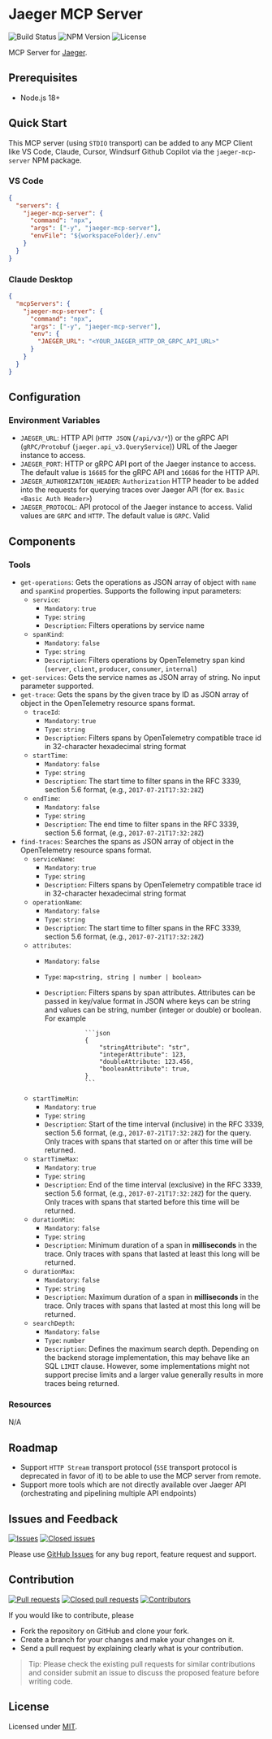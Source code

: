 # Jaeger MCP Server

![Build Status](https://github.com/serkan-ozal/jaeger-mcp-server/actions/workflows/build.yml/badge.svg)
![NPM Version](https://badge.fury.io/js/jaeger-mcp-server.svg)
![License](https://img.shields.io/badge/license-MIT-blue)

MCP Server for [Jaeger](https://www.jaegertracing.io/).


## Prerequisites
- Node.js 18+


## Quick Start

This MCP server (using `STDIO` transport) can be added to any MCP Client 
like VS Code, Claude, Cursor, Windsurf Github Copilot via the `jaeger-mcp-server` NPM package.

### VS Code

```json
{
  "servers": {
    "jaeger-mcp-server": {
      "command": "npx",
      "args": ["-y", "jaeger-mcp-server"],
      "envFile": "${workspaceFolder}/.env"
    }
  }
}
```

### Claude Desktop
```json
{
  "mcpServers": {
    "jaeger-mcp-server": {
      "command": "npx",
      "args": ["-y", "jaeger-mcp-server"],
      "env": {
        "JAEGER_URL": "<YOUR_JAEGER_HTTP_OR_GRPC_API_URL>"
      }
    }
  }
}
```


## Configuration

### Environment Variables

- `JAEGER_URL`: HTTP API (`HTTP JSON` (`/api/v3/*`)) or the gRPC API (`gRPC/Protobuf` (`jaeger.api_v3.QueryService`)) URL of the Jaeger instance to access.
- `JAEGER_PORT`: HTTP or gRPC API port of the Jaeger instance to access. The default value is `16685` for the gRPC API and `16686` for the HTTP API.
- `JAEGER_AUTHORIZATION_HEADER`: `Authorization` HTTP header to be added into the requests for querying traces over Jaeger API (for ex. `Basic <Basic Auth Header>`)
- `JAEGER_PROTOCOL`: API protocol of the Jaeger instance to access. Valid values are `GRPC` and `HTTP`. The default value is `GRPC`. Valid

## Components

### Tools

- `get-operations`: Gets the operations as JSON array of object with `name` and `spanKind` properties.
  Supports the following input parameters:
    - `service`:
        - `Mandatory`: `true`
        - `Type`: `string`
        - `Description`: Filters operations by service name
    - `spanKind`:
        - `Mandatory`: `false`
        - `Type`: `string`
        - `Description`: Filters operations by OpenTelemetry span kind (`server`, `client`, `producer`, `consumer`, `internal`)
- `get-services`: Gets the service names as JSON array of string.
  No input parameter supported.
- `get-trace`: Gets the spans by the given trace by ID as JSON array of object in the OpenTelemetry resource spans format.
    - `traceId`:
        - `Mandatory`: `true`
        - `Type`: `string`
        - `Description`: Filters spans by OpenTelemetry compatible trace id in 32-character hexadecimal string format
    - `startTime`:
        - `Mandatory`: `false`
        - `Type`: `string`
        - `Description`: The start time to filter spans in the RFC 3339, section 5.6 format, (e.g., `2017-07-21T17:32:28Z`)
    - `endTime`:
        - `Mandatory`: `false`
        - `Type`: `string`
        - `Description`: The end time to filter spans in the RFC 3339, section 5.6 format, (e.g., `2017-07-21T17:32:28Z`)
- `find-traces`: Searches the spans as JSON array of object in the OpenTelemetry resource spans format.
    - `serviceName`:
        - `Mandatory`: `true`
        - `Type`: `string`
        - `Description`: Filters spans by OpenTelemetry compatible trace id in 32-character hexadecimal string format
    - `operationName`:
        - `Mandatory`: `false`
        - `Type`: `string`
        - `Description`: The start time to filter spans in the RFC 3339, section 5.6 format, (e.g., `2017-07-21T17:32:28Z`)
    - `attributes`:
        - `Mandatory`: `false`
        - `Type`: `map<string, string | number | boolean>`
        - `Description`: Filters spans by span attributes. Attributes can be passed in key/value format in JSON where 
                         keys can be string and values can be string, number (integer or double) or boolean.
                         For example

                         ```json
                         {
                             "stringAttribute": "str",
                             "integerAttribute": 123,
                             "doubleAttribute: 123.456,
                             "booleanAttribute": true,
                         }
                         ```
   - `startTimeMin`:
       - `Mandatory`: `true`
       - `Type`: `string`
       - `Description`: Start of the time interval (inclusive) in the RFC 3339, section 5.6 format, (e.g., `2017-07-21T17:32:28Z`) for the query. 
                        Only traces with spans that started on or after this time will be returned.
   - `startTimeMax`:
       - `Mandatory`: `true`
       - `Type`: `string`
       - `Description`: End of the time interval (exclusive) in the RFC 3339, section 5.6 format, (e.g., `2017-07-21T17:32:28Z`) for the query. 
                        Only traces with spans that started before this time will be returned.
   - `durationMin`:
       - `Mandatory`: `false`
       - `Type`: `string`
       - `Description`: Minimum duration of a span in **milliseconds** in the trace.
                        Only traces with spans that lasted at least this long will be returned.
   - `durationMax`:
       - `Mandatory`: `false`
       - `Type`: `string`
       - `Description`: Maximum duration of a span in **milliseconds** in the trace.
                        Only traces with spans that lasted at most this long will be returned.
   - `searchDepth`:
       - `Mandatory`: `false`
       - `Type`: `number`
       - `Description`: Defines the maximum search depth.
                        Depending on the backend storage implementation, this may behave like an SQL `LIMIT` clause.
                        However, some implementations might not support precise limits
                        and a larger value generally results in more traces being returned.

### Resources

N/A


## Roadmap

- Support `HTTP Stream` transport protocol (`SSE` transport protocol is deprecated in favor of it) to be able to use the MCP server from remote.
- Support more tools which are not directly available over Jaeger API (orchestrating and pipelining multiple API endpoints)


## Issues and Feedback

[![Issues](https://img.shields.io/github/issues/serkan-ozal/jaeger-mcp-server.svg)](https://github.com/serkan-ozal/jaeger-mcp-server/issues?q=is%3Aopen+is%3Aissue)
[![Closed issues](https://img.shields.io/github/issues-closed/serkan-ozal/jaeger-mcp-server.svg)](https://github.com/serkan-ozal/jaeger-mcp-server/issues?q=is%3Aissue+is%3Aclosed)

Please use [GitHub Issues](https://github.com/serkan-ozal/jaeger-mcp-server/issues) for any bug report, feature request and support.


## Contribution

[![Pull requests](https://img.shields.io/github/issues-pr/serkan-ozal/jaeger-mcp-server.svg)](https://github.com/serkan-ozal/jaeger-mcp-server/pulls?q=is%3Aopen+is%3Apr)
[![Closed pull requests](https://img.shields.io/github/issues-pr-closed/serkan-ozal/jaeger-mcp-server.svg)](https://github.com/serkan-ozal/jaeger-mcp-server/pulls?q=is%3Apr+is%3Aclosed)
[![Contributors](https://img.shields.io/github/contributors/serkan-ozal/jaeger-mcp-server.svg)]()

If you would like to contribute, please
- Fork the repository on GitHub and clone your fork.
- Create a branch for your changes and make your changes on it.
- Send a pull request by explaining clearly what is your contribution.

> Tip:
> Please check the existing pull requests for similar contributions and
> consider submit an issue to discuss the proposed feature before writing code.

## License

Licensed under [MIT](LICENSE).

